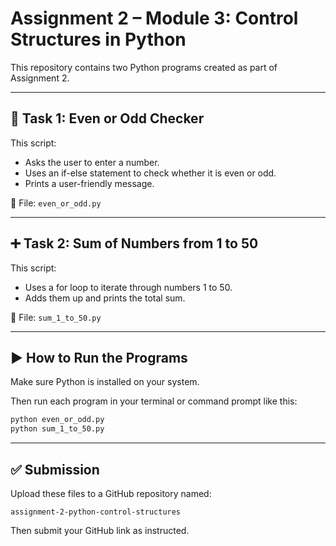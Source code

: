 # Assignment 2 – Module 3: Control Structures in Python

This repository contains two Python programs created as part of Assignment 2.

---

## 🧪 Task 1: Even or Odd Checker

This script:
- Asks the user to enter a number.
- Uses an if-else statement to check whether it is even or odd.
- Prints a user-friendly message.

📁 File: `even_or_odd.py`

---

## ➕ Task 2: Sum of Numbers from 1 to 50

This script:
- Uses a for loop to iterate through numbers 1 to 50.
- Adds them up and prints the total sum.

📁 File: `sum_1_to_50.py`

---

## ▶️ How to Run the Programs

Make sure Python is installed on your system.

Then run each program in your terminal or command prompt like this:

```bash
python even_or_odd.py
python sum_1_to_50.py
```

---

## ✅ Submission

Upload these files to a GitHub repository named:

`assignment-2-python-control-structures`

Then submit your GitHub link as instructed.
